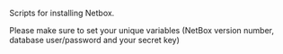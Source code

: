 Scripts for installing Netbox. 

Please make sure to set your unique variables (NetBox version number, database user/password and your secret key)
